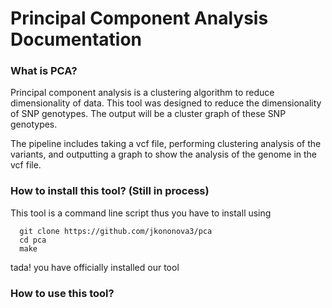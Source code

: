 # Principal Component Analysis Documentation

### What is PCA?
Principal component analysis is a clustering algorithm to reduce dimensionality of data. This tool was designed to reduce the dimensionality of SNP genotypes. The output will be a cluster graph of these SNP genotypes.  

The pipeline includes taking a vcf file, performing clustering analysis of the variants, and outputting a graph to show the analysis of the genome in the vcf file. 

### How to install this tool? (Still in process)
This tool is a command line script thus you have to install using 

```
  git clone https://github.com/jkononova3/pca
  cd pca
  make
```

tada! you have officially installed our tool

### How to use this tool?

